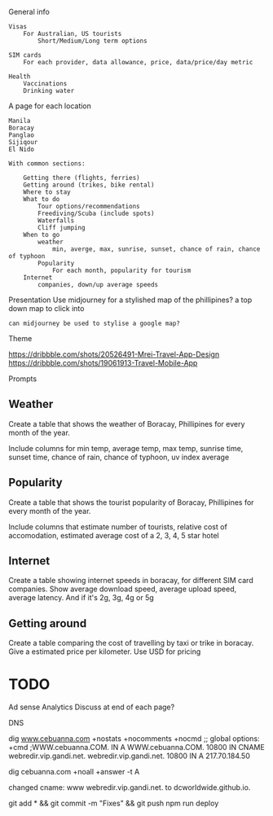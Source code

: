 General info 

    Visas
        For Australian, US tourists
            Short/Medium/Long term options

    SIM cards
        For each provider, data allowance, price, data/price/day metric

    Health
        Vaccinations
        Drinking water

A page for each location

    Manila
    Boracay
    Panglao
    Sijiqour
    El Nido

    With common sections: 
        
        Getting there (flights, ferries)
        Getting around (trikes, bike rental)
        Where to stay
        What to do 
            Tour options/recommendations
            Freediving/Scuba (include spots)
            Waterfalls
            Cliff jumping
        When to go 
            weather
                min, averge, max, sunrise, sunset, chance of rain, chance of typhoon
            Popularity
                For each month, popularity for tourism
        Internet
            companies, down/up average speeds         
        

Presentation
    Use midjourney for a stylished map of the phillipines? a top down map to click into

    can midjourney be used to stylise a google map?



Theme

https://dribbble.com/shots/20526491-Mrei-Travel-App-Design
https://dribbble.com/shots/19061913-Travel-Mobile-App



Prompts

## Weather
Create a table that shows the weather of Boracay, Phillipines for every month of the year.

Include columns for min temp, average temp, max temp, sunrise time, sunset time, chance of rain, chance of typhoon, uv index average

## Popularity


Create a table that shows the tourist popularity of Boracay, Phillipines for every month of the year.

Include columns that estimate number of tourists, relative cost of accomodation, estimated average cost of a 2, 3, 4, 5 star hotel

## Internet

Create a table showing internet speeds in boracay, for different SIM card companies. Show average download speed, average upload speed, average latency.  And if it's 2g, 3g, 4g or 5g

## Getting around

Create a table comparing the cost of travelling by taxi or trike in boracay. Give a estimated price per kilometer. Use USD for pricing

# TODO
Ad sense
Analytics
Discuss at end of each page?


DNS

dig www.cebuanna.com +nostats +nocomments +nocmd
;; global options: +cmd
;WWW.cebuanna.COM.		IN	A
WWW.cebuanna.COM.	10800	IN	CNAME	webredir.vip.gandi.net.
webredir.vip.gandi.net.	10800	IN	A	217.70.184.50

dig cebuanna.com +noall +answer -t A

changed cname: www webredir.vip.gandi.net. to dcworldwide.github.io.

git add * && git commit -m "Fixes" && git push
npm run deploy


